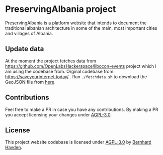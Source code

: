 # PreservingAlbania project
PreservingAlbania is a platform website that intends to document the traditional albanian architecture in some of the main, most important cities and villages of Albania.

## Update data
At the moment the project fetches data from https://github.com/OpenLabsHackerspace/libocon-events project which I am using the codebase from.
Orginal codebase from:  https://saveyourinternet.today/ .
Run ```./fetchdata.sh``` to download the GeoJSON file from [here](https://umap.openstreetmap.fr/en/map/copyright-action-day-2018_238803).

## Contributions

Feel free to make a PR in case you have any contributions. By making a PR you accept licensing your changes under [AGPL-3.0](#license).


## License

This project website codebase is licensed under [AGPL-3.0](LICENSE) by [Bernhard Hayden](https://nini.su).
